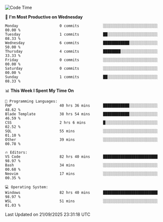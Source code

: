 <!--START_SECTION:waka-->
![Code Time](http://img.shields.io/badge/Code%20Time-5%2C921%20hrs%2055%20mins-blue)

📅 **I'm Most Productive on Wednesday** 

```text
Monday                   0 commits           ░░░░░░░░░░░░░░░░░░░░░░░░░   00.00 % 
Tuesday                  1 commits           ██░░░░░░░░░░░░░░░░░░░░░░░   08.33 % 
Wednesday                6 commits           ████████████░░░░░░░░░░░░░   50.00 % 
Thursday                 4 commits           ████████░░░░░░░░░░░░░░░░░   33.33 % 
Friday                   0 commits           ░░░░░░░░░░░░░░░░░░░░░░░░░   00.00 % 
Saturday                 0 commits           ░░░░░░░░░░░░░░░░░░░░░░░░░   00.00 % 
Sunday                   1 commits           ██░░░░░░░░░░░░░░░░░░░░░░░   08.33 % 
```


📊 **This Week I Spent My Time On** 

```text
💬 Programming Languages: 
PHP                      40 hrs 36 mins      ████████████░░░░░░░░░░░░░   48.62 % 
Blade Template           38 hrs 54 mins      ████████████░░░░░░░░░░░░░   46.59 % 
CSS                      2 hrs 6 mins        █░░░░░░░░░░░░░░░░░░░░░░░░   02.52 % 
SQL                      55 mins             ░░░░░░░░░░░░░░░░░░░░░░░░░   01.10 % 
Other                    39 mins             ░░░░░░░░░░░░░░░░░░░░░░░░░   00.78 % 

🔥 Editors: 
VS Code                  82 hrs 40 mins      █████████████████████████   98.97 % 
Bash                     34 mins             ░░░░░░░░░░░░░░░░░░░░░░░░░   00.68 % 
Neovim                   17 mins             ░░░░░░░░░░░░░░░░░░░░░░░░░   00.35 % 

💻 Operating System: 
Windows                  82 hrs 40 mins      █████████████████████████   98.97 % 
WSL                      51 mins             ░░░░░░░░░░░░░░░░░░░░░░░░░   01.03 % 
```


 Last Updated on 21/09/2025 23:31:18 UTC
<!--END_SECTION:waka-->
